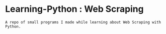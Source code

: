 # Learning-Python   :   Web Scraping

    A repo of small programs I made while learning about Web Scraping with Python.
